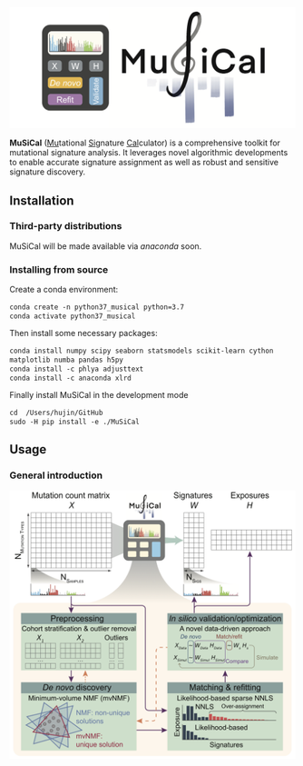 
![MuSiCal logo](./images/musical_logo.png)

**MuSiCal** (<ins>Mu</ins>tational <ins>Si</ins>gnature <ins>Cal</ins>culator) is a comprehensive toolkit for mutational signature analysis. It leverages novel algorithmic developments to enable accurate signature assignment as well as robust and sensitive signature discovery.

## Installation

### Third-party distributions

MuSiCal will be made available via *anaconda* soon.


### Installing from source

Create a conda environment:
```
conda create -n python37_musical python=3.7
conda activate python37_musical
```

Then install some necessary packages:
```
conda install numpy scipy seaborn statsmodels scikit-learn cython matplotlib numba pandas h5py
conda install -c phlya adjusttext
conda install -c anaconda xlrd
```

Finally install MuSiCal in the development mode
```
cd  /Users/hujin/GitHub
sudo -H pip install -e ./MuSiCal
```

## Usage

### General introduction

![MuSiCal workflow](./images/musical_workflow.png)
